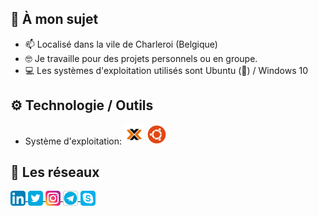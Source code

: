 ## 👨 À mon sujet

- 📫 Localisé dans la vile de Charleroi (Belgique)
- 🤓 Je travaille pour des projets personnels ou en groupe.
- 💻 Les systèmes d'exploitation utilisés sont Ubuntu (🐧) / Windows 10

## ⚙️ Technologie / Outils
- Système d'exploitation: ![Proxmox 6](/img/Proxmox_x32.png) ![Ubuntu 18.04/20.04](/img/Ubuntu_x32.png)

## 🔗 Les réseaux
<p align="left">
  <a href="https://www.linkedin.com/in/mario-cnockaert-08a33a1a4/" target="blank">
    <img align="center" src="https://github.com/MarioC-IRL/MarioC-IRL/blob/main/img/Linkedin_x24.png"></img>
  </a>
  <a href="https://twitter.com/MarioC_IRL" target="blank">
     <img align="center" src="https://github.com/MarioC-IRL/MarioC-IRL/blob/main/img/Twitter_x24.png"></img>
  </a>
  <a href="https://www.instagram.com/mario_cnockaert/" target="blank">
    <img align="center" src="https://github.com/MarioC-IRL/MarioC-IRL/blob/main/img/Instagram_x24.png"></img>
  </a>
  <a href="https://t.me/MCnockaert" target="blank">
     <img align="center" src="https://github.com/MarioC-IRL/MarioC-IRL/blob/main/img/Telegram_x24.png"></img>
  </a>
  <a href="https://join.skype.com/invite/nEaHe5Vka9Jj" target="blank">
    <img align="center" src="https://github.com/MarioC-IRL/MarioC-IRL/blob/main/img/Skype_x24.png"></img>
  </a>
</p>
